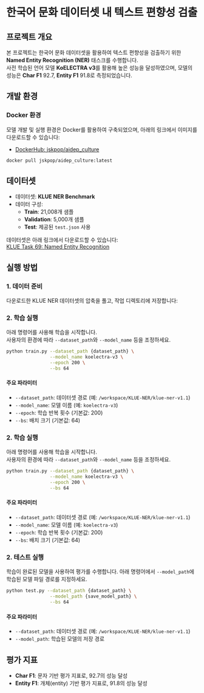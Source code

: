 # 한국어 문화 데이터셋 내 텍스트 편향성 검출

## 프로젝트 개요
본 프로젝트는 한국어 문화 데이터셋을 활용하여 텍스트 편향성을 검출하기 위한 **Named Entity Recognition (NER)** 태스크를 수행합니다.  
사전 학습된 언어 모델 **KoELECTRA v3**를 활용해 높은 성능을 달성하였으며, 모델의 성능은 **Char F1** 92.7, **Entity F1** 91.8로 측정되었습니다.



## 개발 환경
### Docker 환경
모델 개발 및 실행 환경은 Docker를 활용하여 구축되었으며, 아래의 링크에서 이미지를 다운로드할 수 있습니다:
- [DockerHub: jskpop/aidep_culture](https://hub.docker.com/repository/docker/jskpop/aidep_culture/general)

```bash
docker pull jskpop/aidep_culture:latest
```

## 데이터셋
- 데이터셋: **KLUE NER Benchmark**
- 데이터 구성:
  - **Train**: 21,008개 샘플
  - **Validation**: 5,000개 샘플
  - **Test**: 제공된 `test.json` 사용

데이터셋은 아래 링크에서 다운로드할 수 있습니다:  
[KLUE Task 69: Named Entity Recognition](https://klue-benchmark.com/tasks/69/overview/description)




## 실행 방법
### 1. 데이터 준비
다운로드한 KLUE NER 데이터셋의 압축을 풀고, 작업 디렉토리에 저장합니다:



### 2. 학습 실행
아래 명령어를 사용해 학습을 시작합니다.  
사용자의 환경에 따라 `--dataset_path`와 `--model_name` 등을 조정하세요.

```bash
python train.py --dataset_path {dataset_path} \
                --model_name koelectra-v3 \
                --epoch 200 \
                --bs 64
```
#### 주요 파라미터
- `--dataset_path`: 데이터셋 경로 (예: `/workspace/KLUE-NER/klue-ner-v1.1`)
- `--model_name`: 모델 이름 (예: `koelectra-v3`)
- `--epoch`: 학습 반복 횟수 (기본값: 200)
- `--bs`: 배치 크기 (기본값: 64)

### 2. 학습 실행
아래 명령어를 사용해 학습을 시작합니다.  
사용자의 환경에 따라 `--dataset_path`와 `--model_name` 등을 조정하세요.

```bash
python train.py --dataset_path {dataset_path} \
                --model_name koelectra-v3 \
                --epoch 200 \
                --bs 64
```
#### 주요 파라미터
- `--dataset_path`: 데이터셋 경로 (예: `/workspace/KLUE-NER/klue-ner-v1.1`)
- `--model_name`: 모델 이름 (예: `koelectra-v3`)
- `--epoch`: 학습 반복 횟수 (기본값: 200)
- `--bs`: 배치 크기 (기본값: 64)

### 2. 테스트 실행
학습이 완료된 모델을 사용하여 평가를 수행합니다.
아래 명령어에서 `--model_path`에 학습된 모델 파일 경로를 지정하세요.

```bash
python test.py --dataset_path {dataset_path} \
                --model_path {save_model_path} \
                --bs 64
```
#### 주요 파라미터
- `--dataset_path`: 데이터셋 경로 (예: `/workspace/KLUE-NER/klue-ner-v1.1`)
- `--model_path`: 학습된 모델의 저장 경로


## 평가 지표
- **Char F1**: 문자 기반 평가 지표로, 92.7의 성능 달성
- **Entity F1**: 개체(entity) 기반 평가 지표로, 91.8의 성능 달성